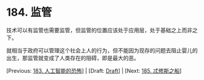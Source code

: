 # 184. 监管

技术可以有监管也需要监管，但监管的位置应该处于应用层，处于基础之上而非之下。

就相当于政府可以管理这个社会上人的行为，但不能因为现存的问题去阻止婴儿的出生，那监管就变成了人类存在的阻碍，即是最大的恶。

[Previous: [183. 人工智能的恐怖](183.md)] | [Draft: [Draft](../Draft.md)] | [Next: [185. 忒修斯之船](185.md)]